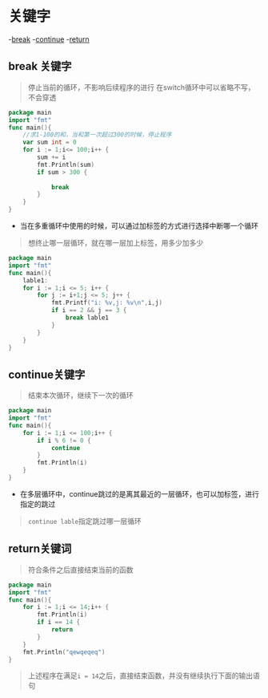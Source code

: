 # 关键字
-[break](#break-关键字)
-[continue](#continue关键字)
-[return](#return关键词)
## break 关键字
>停止当前的循环，不影响后续程序的进行
在switch循环中可以省略不写，不会穿透
```go 
package main
import "fmt"
func main(){
	//求1-100的和，当和第一次超过300的时候，停止程序
	var sum int = 0
	for i := 1;i<= 100;i++ {
		sum += i
		fmt.Println(sum)
		if sum > 300 {
			
			break
		}
	}
}
```

- 当在多重循环中使用的时候，可以通过加标签的方式进行选择中断哪一个循环  
>想终止哪一层循环，就在哪一层加上标签，用多少加多少
```go
package main
import "fmt"
func main(){
	lable1:
	for i := 1;i <= 5; i++ {
		for j := i+1;j <= 5; j++ {
			fmt.Printf("i: %v,j: %v\n",i,j)
			if i == 2 && j == 3 {
				break lable1
			}
		}
	}
}
```

## continue关键字
>结束本次循环，继续下一次的循环

```go
package main
import "fmt"
func main(){
	for i := 1;i <= 100;i++ {
		if i % 6 != 0 {
			continue
		}
		fmt.Println(i)
	}
}
```
- 在多层循环中，continue跳过的是离其最近的一层循环，也可以加标签，进行指定的跳过
>`continue lable`指定跳过哪一层循环

## return关键词
>符合条件之后直接结束当前的函数

```go
package main
import "fmt"
func main(){
	for i := 1;i <= 14;i++ {
		fmt.Println(i)
		if i == 14 {
			return 
		}
	}
	fmt.Println("qewqeqeq")
}
```
>上述程序在满足`i = 14`之后，直接结束函数，并没有继续执行下面的输出语句